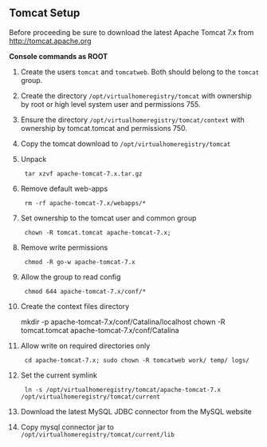 ## Tomcat Setup

Before proceeding be sure to download the latest Apache Tomcat 7.x from http://tomcat.apache.org

**Console commands as ROOT**

1. Create the users `tomcat` and `tomcatweb`. Both should belong to the `tomcat` group.
1. Create the directory `/opt/virtualhomeregistry/tomcat` with ownership by root or high level system user and permissions 755.
1. Ensure the directory `/opt/virtualhomeregistry/tomcat/context` with ownership by tomcat.tomcat and permissions 750.
1. Copy the tomcat download to `/opt/virtualhomeregistry/tomcat`
1. Unpack

		tar xzvf apache-tomcat-7.x.tar.gz

1. Remove default web-apps

		rm -rf apache-tomcat-7.x/webapps/*

1. Set ownership to the tomcat user and common group

		chown -R tomcat.tomcat apache-tomcat-7.x;

1. Remove write permissions

		chmod -R go-w apache-tomcat-7.x

1. Allow the group to read config

		chmod 644 apache-tomcat-7.x/conf/*

1. Create the context files directory

    mkdir -p apache-tomcat-7.x/conf/Catalina/localhost
    chown -R tomcat.tomcat apache-tomcat-7.x/conf/Catalina

1. Allow write on required directories only

		cd apache-tomcat-7.x; sudo chown -R tomcatweb work/ temp/ logs/

1. Set the current symlink

		ln -s /opt/virtualhomeregistry/tomcat/apache-tomcat-7.x /opt/virtualhomeregistry/tomcat/current

1. Download the latest MySQL JDBC connector from the MySQL website
1. Copy mysql connector jar to `/opt/virtualhomeregistry/tomcat/current/lib`
